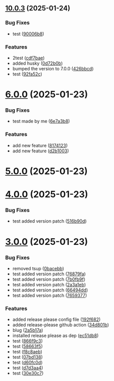 ## [10.0.3](https://github.com/ZCodeTemplates/npm-pkg-template/compare/v6.0.0...v10.0.3) (2025-01-24)


### Bug Fixes

* test ([90006b8](https://github.com/ZCodeTemplates/npm-pkg-template/commit/90006b8af5469846b2711526230e61b5aa8caa58))


### Features

* 2test ([cdf7bae](https://github.com/ZCodeTemplates/npm-pkg-template/commit/cdf7baea1499fbdfc4c8c3338872da5a7f1ae405))
* added husky ([0d72b0b](https://github.com/ZCodeTemplates/npm-pkg-template/commit/0d72b0bb67e196941289ec743c0991a85b6aaba4))
* bumped the version to 7.0.0 ([426bbcd](https://github.com/ZCodeTemplates/npm-pkg-template/commit/426bbcd4dc86c420e7aec5098d52777bbc8c597a))
* test ([92fa52c](https://github.com/ZCodeTemplates/npm-pkg-template/commit/92fa52cbfd73b76dac6a57b9fb9ab878c912aba8))



# [6.0.0](https://github.com/ZCodeTemplates/npm-pkg-template/compare/v5.0.0...v6.0.0) (2025-01-23)


### Bug Fixes

* test made by me ([6e7a3b8](https://github.com/ZCodeTemplates/npm-pkg-template/commit/6e7a3b8c378dca4ac4efcfdaafab5a447e2c8d44))


### Features

* add new feature ([8174123](https://github.com/ZCodeTemplates/npm-pkg-template/commit/8174123d0c0ad7cf2c0e11643334f01c5fa0a0d2))
* add new feature ([d2b1003](https://github.com/ZCodeTemplates/npm-pkg-template/commit/d2b10035bd0002399ece24ca10db954cf1833a67))



# [5.0.0](https://github.com/ZCodeTemplates/npm-pkg-template/compare/v4.0.0...v5.0.0) (2025-01-23)



# [4.0.0](https://github.com/ZCodeTemplates/npm-pkg-template/compare/v3.0.0...v4.0.0) (2025-01-23)


### Bug Fixes

* test added version patch ([516b90d](https://github.com/ZCodeTemplates/npm-pkg-template/commit/516b90d9b230247748f0273e04747b50c3293953))



# [3.0.0](https://github.com/ZCodeTemplates/npm-pkg-template/compare/2a5b17a2e9ee91ef8f3eb3d919a12cebf3b42f05...v3.0.0) (2025-01-23)


### Bug Fixes

* removed tsup ([0bacebb](https://github.com/ZCodeTemplates/npm-pkg-template/commit/0bacebb956c4ef7a8a2e074642c93a2c601b6b6f))
* test added version patch ([76879fa](https://github.com/ZCodeTemplates/npm-pkg-template/commit/76879fa154a71d666807f227be38310588f300b4))
* test added version patch ([7b0fb9f](https://github.com/ZCodeTemplates/npm-pkg-template/commit/7b0fb9f74028ae726f28557e20a0ec10b59d16a0))
* test added version patch ([2a3a1eb](https://github.com/ZCodeTemplates/npm-pkg-template/commit/2a3a1ebe15ac77b429a5368c71481f05d3b6a99a))
* test added version patch ([66494dd](https://github.com/ZCodeTemplates/npm-pkg-template/commit/66494dd698eba58a9101dd3dc9585071dcacbd9d))
* test added version patch ([7659377](https://github.com/ZCodeTemplates/npm-pkg-template/commit/7659377e676a2093336472455b5800dccf1e6ff3))


### Features

* added release please config file ([192f682](https://github.com/ZCodeTemplates/npm-pkg-template/commit/192f6823247bba78ca8625c80f74aac4c1b00bd5))
* added release-please github action ([34d801b](https://github.com/ZCodeTemplates/npm-pkg-template/commit/34d801bd0218caa1e5d50a65a9dbb75b86899078))
* blug ([2a5b17a](https://github.com/ZCodeTemplates/npm-pkg-template/commit/2a5b17a2e9ee91ef8f3eb3d919a12cebf3b42f05))
* installed release please as dep ([ec51db8](https://github.com/ZCodeTemplates/npm-pkg-template/commit/ec51db856bdba5037f0f39af57ec6dd00c5dc185))
* test ([866f9c3](https://github.com/ZCodeTemplates/npm-pkg-template/commit/866f9c318d3bac0777534c2331bd26602993f8c0))
* test ([58663f5](https://github.com/ZCodeTemplates/npm-pkg-template/commit/58663f54041b90aa5a42df11c5542952c15dd3cc))
* test ([f8c8aeb](https://github.com/ZCodeTemplates/npm-pkg-template/commit/f8c8aeb64e73e2e1f7e75d7bbd60aaec1049d76b))
* test ([07bd138](https://github.com/ZCodeTemplates/npm-pkg-template/commit/07bd13807df063c699bf196f1b1b659f4df0b1d4))
* test ([d60fc0d](https://github.com/ZCodeTemplates/npm-pkg-template/commit/d60fc0d606840ae90d91b311bec1dac0f1d65ce7))
* test ([d7d3aa4](https://github.com/ZCodeTemplates/npm-pkg-template/commit/d7d3aa410bf1e0c3deef4e5bf0e840eeb42d74ef))
* test ([30e30c7](https://github.com/ZCodeTemplates/npm-pkg-template/commit/30e30c7292d97168e72d9a484b9867d8edf41c80))



